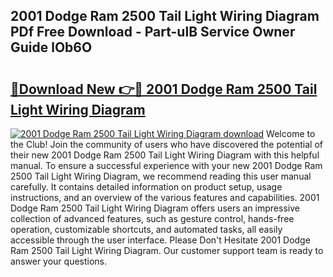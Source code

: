 ## 2001 Dodge Ram 2500 Tail Light Wiring Diagram PDf Free Download - Part-ulB Service Owner Guide lOb6O

# <h2><a href="http://dfm7oat.blite.top/?on=2001+Dodge+Ram+2500+Tail+Light+Wiring+Diagram">🔗Download New 👉🔴 2001 Dodge Ram 2500 Tail Light Wiring Diagram</a></h2>

[![2001 Dodge Ram 2500 Tail Light Wiring Diagram download](https://i.imgur.com/lujVjoI.png)](http://dfm7oat.blite.top/?on=2001+Dodge+Ram+2500+Tail+Light+Wiring+Diagram)
Welcome to the Club! Join the community of users who have discovered the potential of their new 2001 Dodge Ram 2500 Tail Light Wiring Diagram with this helpful manual. To ensure a successful experience with your new 2001 Dodge Ram 2500 Tail Light Wiring Diagram, we recommend reading this user manual carefully. It contains detailed information on product setup, usage instructions, and an overview of the various features and capabilities. 2001 Dodge Ram 2500 Tail Light Wiring Diagram offers users an impressive collection of advanced features, such as gesture control, hands-free operation, customizable shortcuts, and automated tasks, all easily accessible through the user interface. Please Don't Hesitate 2001 Dodge Ram 2500 Tail Light Wiring Diagram. Our customer support team is ready to answer your questions.
